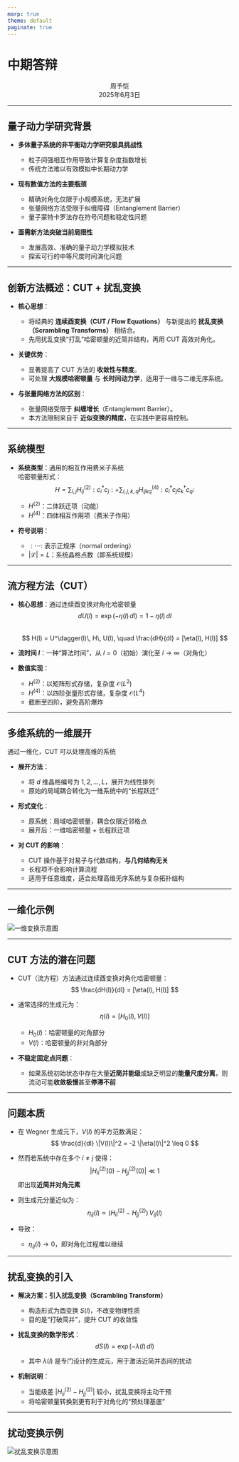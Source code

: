 ```yaml
---
marp: true
theme: default
paginate: true
---
```


<!-- _class: lead, align-center -->

# 中期答辩

<p align="center">周予恺  <br>2025年6月3日</p>

---

## 量子动力学研究背景

- **多体量子系统的非平衡动力学研究极具挑战性**
  - 粒子间强相互作用导致计算复杂度指数增长
  - 传统方法难以有效模拟中长期动力学

- **现有数值方法的主要瓶颈**
  - 精确对角化仅限于小规模系统，无法扩展
  - 张量网络方法受限于纠缠障碍（Entanglement Barrier）
  - 量子蒙特卡罗法存在符号问题和稳定性问题

- **亟需新方法突破当前局限性**
  - 发展高效、准确的量子动力学模拟技术
  - 探索可行的中等尺度时间演化问题

---

## 创新方法概述：CUT + 扰乱变换

- **核心思想**：
  - 将经典的 **连续酉变换（CUT / Flow Equations）** 与新提出的 **扰乱变换（Scrambling Transforms）** 相结合。
  - 先用扰乱变换“打乱”哈密顿量的近简并结构，再用 CUT 高效对角化。

- **关键优势**：
  - 显著提高了 CUT 方法的 **收敛性与精度**。
  - 可处理 **大规模哈密顿量** 与 **长时间动力学**，适用于一维与二维无序系统。

- **与张量网络方法的区别**：
  - 张量网络受限于 **纠缠增长**（Entanglement Barrier）。
  - 本方法限制来自于 **近似变换的精度**，在实践中更容易控制。

---

## 系统模型

- **系统类型**：通用的相互作用费米子系统  
  哈密顿量形式：
  $$
  H = \sum_{i,j} H^{(2)}_{ij} : c^\dagger_i c_j : + \sum_{i,j,k,q} H^{(4)}_{ijkq} : c^\dagger_i c_j c^\dagger_k c_q :
  $$
  - $H^{(2)}$：二体跃迁项（动能）
  - $H^{(4)}$：四体相互作用项（费米子作用）

- **符号说明**：
  - $: \cdots :$ 表示正规序（normal ordering）
  - $|\mathcal{L}| = L$：系统晶格点数（即系统规模）


---

## 流方程方法（CUT）

- **核心思想**：通过连续酉变换对角化哈密顿量  
  $$ dU(l) = \exp(-\eta(l)\,dl) = 1 - \eta(l)\,dl $$  
  $$ H(l) = U^\dagger(l)\, H\, U(l), \quad \frac{dH}{dl} = [\eta(l), H(l)] $$

- **流时间 $l$**：一种“算法时间”，从 $l = 0$（初始）演化至 $l \to \infty$（对角化）

- **数值实现**：
  - $H^{(2)}$：以矩阵形式存储，复杂度 $\mathcal{O}(L^2)$
  - $H^{(4)}$：以四阶张量形式存储，复杂度 $\mathcal{O}(L^4)$
  - 截断至四阶，避免高阶爆炸

---

## 多维系统的一维展开
  通过一维化，CUT 可以处理高维的系统

- **展开方法**：
  - 将 $d$ 维晶格编号为 $1, 2, \dots, L$，展开为线性排列
  - 原始的局域耦合转化为一维系统中的“长程跃迁”

- **形式变化**：
  - 原系统：局域哈密顿量，耦合仅限近邻格点
  - 展开后：一维哈密顿量 + 长程跃迁项

- **对 CUT 的影响**：
  - CUT 操作基于对易子与代数结构，**与几何结构无关**
  - 长程项不会影响计算流程
  - 适用于任意维度，适合处理高维无序系统与复杂拓扑结构

---

## 一维化示例

![一维变换示意图](../Anything/Pictures/1D.png)

---

## CUT 方法的潜在问题

- CUT（流方程）方法通过连续酉变换对角化哈密顿量：
  $$ \frac{dH(l)}{dl} = [\eta(l), H(l)] $$

- 通常选择的生成元为：
  $$ \eta(l) = [H_0(l), V(l)] $$
  - $H_0(l)$：哈密顿量的对角部分
  - $V(l)$：哈密顿量的非对角部分

- **不稳定固定点问题**：
  - 如果系统初始状态中存在大量**近简并能级**或缺乏明显的**能量尺度分离**，则流动可能**收敛极慢**甚至**停滞不前**

---

## 问题本质

- 在 Wegner 生成元下，$V(l)$ 的平方范数满足：
  $$ \frac{d}{dl} \|V(l)\|^2 = -2 \|\eta(l)\|^2 \leq 0 $$

- 然而若系统中存在多个 $i \ne j$ 使得：
  $$ |H_{ii}^{(2)}(0) - H_{jj}^{(2)}(0)| \ll 1 $$
  即出现**近简并对角元素**

- 则生成元分量近似为：
  $$ \eta_{ij}(l) \propto (H_{ii}^{(2)} - H_{jj}^{(2)})\, V_{ij}(l) $$

- 导致：
  - $\eta_{ij}(l) \to 0$，即对角化过程难以继续

---

## 扰乱变换的引入

- **解决方案：引入扰乱变换（Scrambling Transform）**
  - 构造形式为酉变换 $S(l)$，不改变物理性质
  - 目的是“打破简并”，提升 CUT 的收敛性

- **扰乱变换的数学形式**：
  $$ dS(l) = \exp\left(-\lambda(l)\, dl\right) $$
  - 其中 $\lambda(l)$ 是专门设计的生成元，用于激活近简并态间的扰动

- **机制说明**：
  - 当能级差 $|H_{ii}^{(2)} - H_{jj}^{(2)}|$ 较小，扰乱变换将主动干预
  - 将哈密顿量转换到更有利于对角化的“预处理基底”

---

## 扰动变换示例

![扰乱变换示意图](../Anything/Pictures/Scrambing.png)


